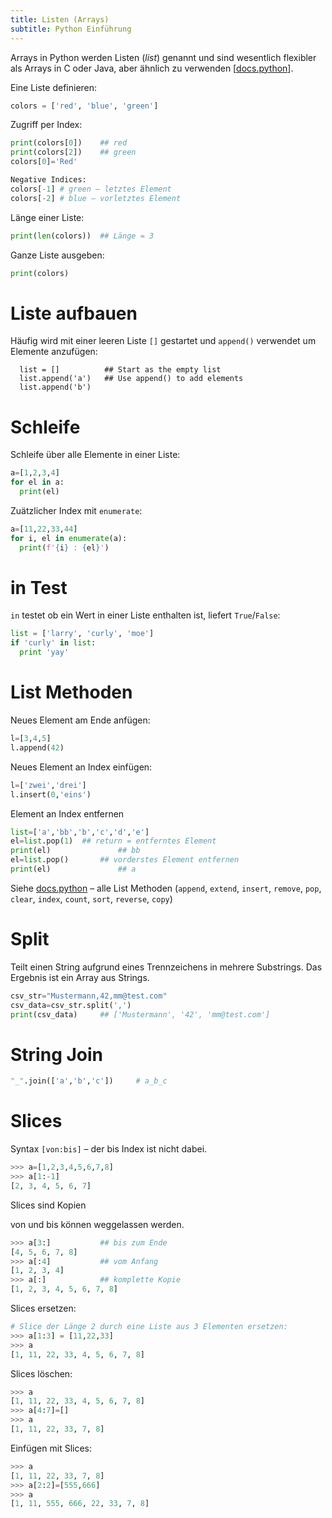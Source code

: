 ```yaml
---
title: Listen (Arrays)
subtitle: Python Einführung
---
```


Arrays in Python werden Listen (*list*) genannt und sind wesentlich flexibler als Arrays in C oder Java, aber ähnlich zu verwenden [[docs.python](https://docs.python.org/3/tutorial/introduction.html#lists)].

Eine Liste definieren:

```python
colors = ['red', 'blue', 'green']
```

  Zugriff per Index:

```python
print(colors[0])    ## red
print(colors[2])    ## green
colors[0]='Red'
```

```python
Negative Indices:
colors[-1] # green – letztes Element
colors[-2] # blue – vorletztes Element
```

Länge einer Liste:

```python
print(len(colors))  ## Länge = 3
```

Ganze Liste ausgeben:

```python
print(colors)
```



# Liste aufbauen

Häufig wird mit einer leeren Liste `[]` gestartet und `append()` verwendet um Elemente anzufügen:

```
  list = []          ## Start as the empty list
  list.append('a')   ## Use append() to add elements
  list.append('b')
```



# Schleife

Schleife über alle Elemente in einer Liste:

```python
a=[1,2,3,4]
for el in a:
  print(el)
```

Zuätzlicher Index mit `enumerate`:

```python
a=[11,22,33,44]
for i, el in enumerate(a):
  print(f'{i} : {el}')
```



# in Test

`in` testet ob ein Wert in einer Liste enthalten ist, liefert `True`/`False`:

```python
list = ['larry', 'curly', 'moe']
if 'curly' in list:
  print 'yay'
```



# List Methoden

Neues Element am Ende anfügen:

```python
l=[3,4,5]
l.append(42)
```

Neues Element an Index einfügen:

```python
l=['zwei','drei']
l.insert(0,'eins')
```

Element an Index entfernen

```python
list=['a','bb','b','c','d','e']
el=list.pop(1)	## return = entferntes Element
print(el)				## bb
el=list.pop()		## vorderstes Element entfernen
print(el)				## a
```

Siehe [docs.python](https://docs.python.org/3/tutorial/datastructures.html#more-on-lists) – alle List Methoden (`append`, `extend`, `insert`, `remove`, `pop`, `clear`, `index`, `count`, `sort`, `reverse`, `copy`)



# Split

Teilt einen String aufgrund eines Trennzeichens in mehrere Substrings. Das Ergebnis ist ein Array aus Strings.

```python
csv_str="Mustermann,42,mm@test.com"
csv_data=csv_str.split(',')
print(csv_data)		## ['Mustermann', '42', 'mm@test.com']
```



# String Join

```python
"_".join(['a','b','c'])		# a_b_c
```



# Slices

Syntax `[von:bis]` – der bis Index ist nicht dabei.

```python
>>> a=[1,2,3,4,5,6,7,8]
>>> a[1:-1]
[2, 3, 4, 5, 6, 7]
```

Slices sind Kopien

von und bis können weggelassen werden.

```python
>>> a[3:]			## bis zum Ende
[4, 5, 6, 7, 8]
>>> a[:4]			## vom Anfang
[1, 2, 3, 4]
>>> a[:]			## komplette Kopie
[1, 2, 3, 4, 5, 6, 7, 8]
```

Slices ersetzen:

```python
# Slice der Länge 2 durch eine Liste aus 3 Elementen ersetzen:
>>> a[1:3] = [11,22,33]
>>> a
[1, 11, 22, 33, 4, 5, 6, 7, 8]
```

Slices löschen:

```python
>>> a
[1, 11, 22, 33, 4, 5, 6, 7, 8]
>>> a[4:7]=[]
>>> a
[1, 11, 22, 33, 7, 8]
```

Einfügen mit Slices:

```python
>>> a
[1, 11, 22, 33, 7, 8]
>>> a[2:2]=[555,666]
>>> a
[1, 11, 555, 666, 22, 33, 7, 8]
```

